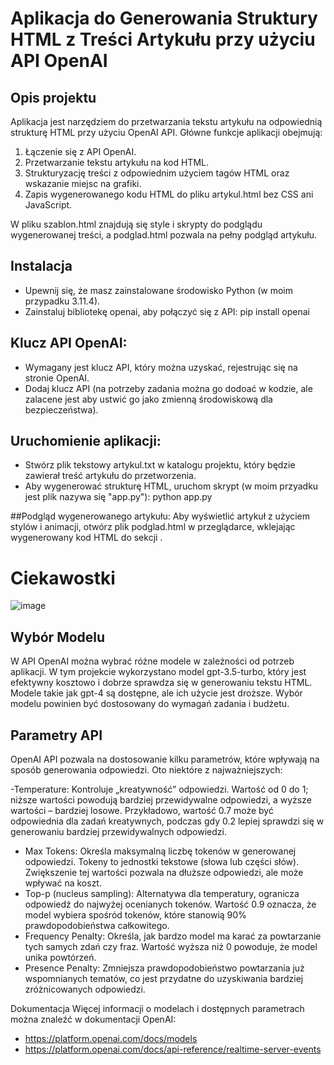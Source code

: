 # Aplikacja do Generowania Struktury HTML z Treści Artykułu przy użyciu API OpenAI

## Opis projektu
Aplikacja jest narzędziem do przetwarzania tekstu artykułu na odpowiednią strukturę HTML przy użyciu OpenAI API. Główne funkcje aplikacji obejmują:

1. Łączenie się z API OpenAI.
2. Przetwarzanie tekstu artykułu na kod HTML.
3. Strukturyzację treści z odpowiednim użyciem tagów HTML oraz wskazanie miejsc na grafiki.
4. Zapis wygenerowanego kodu HTML do pliku artykul.html bez CSS ani JavaScript.
   
W pliku szablon.html znajdują się style i skrypty do podglądu wygenerowanej treści, a podglad.html pozwala na pełny podgląd artykułu.

## Instalacja
- Upewnij się, że masz zainstalowane środowisko Python (w moim przypadku 3.11.4).
- Zainstaluj bibliotekę openai, aby połączyć się z API: pip install openai

## Klucz API OpenAI:
- Wymagany jest klucz API, który można uzyskać, rejestrując się na stronie OpenAI.
- Dodaj klucz API (na potrzeby zadania można go dodoać w kodzie, ale zalacene jest aby ustwić go jako zmienną środowiskową dla bezpieczeństwa).

## Uruchomienie aplikacji:
- Stwórz plik tekstowy artykul.txt w katalogu projektu, który będzie zawierał treść artykułu do przetworzenia.
- Aby wygenerować strukturę HTML, uruchom skrypt (w moim przyadku jest plik nazywa się "app.py"): python app.py

##Podgląd wygenerowanego artykułu:
Aby wyświetlić artykuł z użyciem stylów i animacji, otwórz plik podglad.html w przeglądarce, wklejając wygenerowany kod HTML do sekcji <body>.

# Ciekawostki

![image](https://github.com/user-attachments/assets/c5feac26-1ab7-4934-88f5-7cda42b3e9c4)

## Wybór Modelu
W API OpenAI można wybrać różne modele w zależności od potrzeb aplikacji. W tym projekcie wykorzystano model gpt-3.5-turbo, który jest efektywny kosztowo i dobrze sprawdza się w generowaniu tekstu HTML. Modele takie jak gpt-4 są dostępne, ale ich użycie jest droższe. Wybór modelu powinien być dostosowany do wymagań zadania i budżetu.

## Parametry API
OpenAI API pozwala na dostosowanie kilku parametrów, które wpływają na sposób generowania odpowiedzi. Oto niektóre z najważniejszych:

-Temperature: Kontroluje „kreatywność” odpowiedzi. Wartość od 0 do 1; niższe wartości powodują bardziej przewidywalne odpowiedzi, a wyższe wartości – bardziej losowe. Przykładowo, wartość 0.7 może być odpowiednia dla zadań kreatywnych, podczas gdy 0.2 lepiej sprawdzi się w generowaniu bardziej przewidywalnych odpowiedzi.
- Max Tokens: Określa maksymalną liczbę tokenów w generowanej odpowiedzi. Tokeny to jednostki tekstowe (słowa lub części słów). Zwiększenie tej wartości pozwala na dłuższe odpowiedzi, ale może wpływać na koszt.
- Top-p (nucleus sampling): Alternatywa dla temperatury, ogranicza odpowiedź do najwyżej ocenianych tokenów. Wartość 0.9 oznacza, że model wybiera spośród tokenów, które stanowią 90% prawdopodobieństwa całkowitego.
- Frequency Penalty: Określa, jak bardzo model ma karać za powtarzanie tych samych zdań czy fraz. Wartość wyższa niż 0 powoduje, że model unika powtórzeń.
- Presence Penalty: Zmniejsza prawdopodobieństwo powtarzania już wspomnianych tematów, co jest przydatne do uzyskiwania bardziej zróżnicowanych odpowiedzi.

Dokumentacja
Więcej informacji o modelach i dostępnych parametrach można znaleźć w dokumentacji OpenAI:
- https://platform.openai.com/docs/models
- https://platform.openai.com/docs/api-reference/realtime-server-events 
